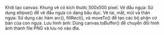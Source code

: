 Khởi tạo canvas: Khung vẽ có kích thước 500x500 pixel.
Vẽ đầu ngựa: Sử dụng ellipse() để vẽ đầu ngựa có dạng bầu dục.
Vẽ tai, mắt, mũi và thân ngựa: Sử dụng các hàm arc(), fillRect(), và moveTo() để tạo các bộ phận cơ bản của con ngựa.
Lưu hình ảnh: Dùng canvas.toBuffer() để chuyển đổi hình ảnh thành file PNG và lưu nó vào đĩa.
